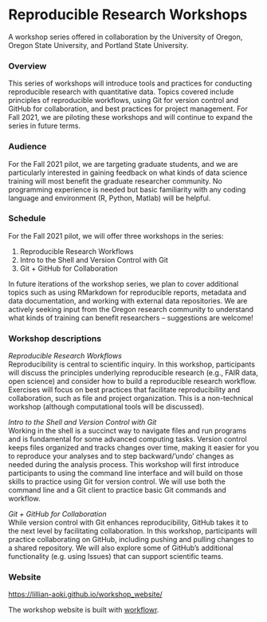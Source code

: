 # Reproducible Research Workshops

A workshop series offered in collaboration by the University of Oregon, Oregon State University, and Portland State University.

### Overview 
This series of workshops will introduce tools and practices for conducting reproducible research with quantitative data. Topics covered include principles of reproducible workflows, using Git for version control and GitHub for collaboration, and best practices for project management. For Fall 2021, we are piloting these workshops and will continue to expand the series in future terms.

### Audience 
For the Fall 2021 pilot, we are targeting graduate students, and we are particularly interested in gaining feedback on what kinds of data science training will most benefit the graduate researcher community. No programming experience is needed but basic familiarity with any coding language and environment (R, Python, Matlab) will be helpful.

### Schedule

For the Fall 2021 pilot, we will offer three workshops in the series:

1.	Reproducible Research Workflows
3.	Intro to the Shell and Version Control with Git
4.	Git + GitHub for Collaboration  

In future iterations of the workshop series, we plan to cover additional topics such as using RMarkdown for reproducible reports, metadata and data documentation, and working with external data repositories. We are actively seeking input from the Oregon research community to understand what kinds of training can benefit researchers – suggestions are welcome!

### Workshop descriptions

*Reproducible Research Workflows*  
Reproducibility is central to scientific inquiry. In this workshop, participants will discuss the principles underlying reproducible research (e.g., FAIR data, open science) and consider how to build a reproducible research workflow. Exercises will focus on best practices that facilitate reproducibility and collaboration, such as file and project organization. This is a non-technical workshop (although computational tools will be discussed).

*Intro to the Shell and Version Control with Git*  
Working in the shell is a succinct way to navigate files and run programs and is fundamental for some advanced computing tasks. Version control keeps files organized and tracks changes over time, making it easier for you to reproduce your analyses and to step backward/’undo’ changes as needed during the analysis process. This workshop will first introduce participants to using the command line interface and will build on those skills to practice using Git for version control. We will use both the command line and a Git client to practice basic Git commands and workflow.

*Git + GitHub for Collaboration*  
While version control with Git enhances reproducibility, GitHub takes it to the next level by facilitating collaboration. In this workshop, participants will practice collaborating on GitHub, including pushing and pulling changes to a shared repository. We will also explore some of GitHub’s additional functionality (e.g. using Issues) that can support scientific teams.

### Website
https://lillian-aoki.github.io/workshop_website/

The workshop website is built with [workflowr][].

[workflowr]: https://github.com/jdblischak/workflowr
